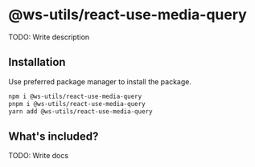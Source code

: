 # @ws-utils/react-use-media-query

TODO: Write description


## Installation

Use preferred package manager to install the package.

```bash
npm i @ws-utils/react-use-media-query
pnpm i @ws-utils/react-use-media-query
yarn add @ws-utils/react-use-media-query
```


## What's included?

TODO: Write docs
